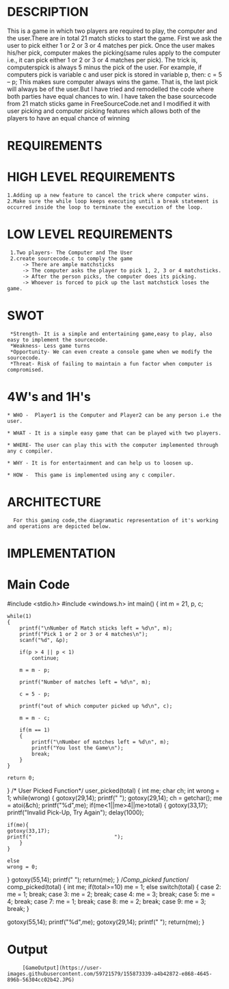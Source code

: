 # DESCRIPTION
   This is a game in which two players are required to play, the computer and the user.There are in total 21 match sticks to start the game. First we ask the user to pick either 1 or 2 or 3 or 4 matches per pick. Once the user makes his/her pick, computer makes the picking(same rules apply to the computer i.e., it can pick either 1 or 2 or 3 or 4 matches per pick). The trick is, computerspick is always 5 minus the pick of the user. For example, if computers pick is variable c and user pick is stored in variable p,
then: c = 5 – p;
   This makes sure computer always wins the game. That is, the last pick will always be of the user.But I have tried and remodelled the code where both parties have equal chances to win.
   I have taken the base sourcecode from 21 match sticks game in FreeSourceCode.net and I modified it with user picking and computer picking features which allows both of the players to have an equal chance of winning
# REQUIREMENTS
# HIGH LEVEL REQUIREMENTS
    1.Adding up a new feature to cancel the trick where computer wins.
    2.Make sure the while loop keeps executing until a break statement is occurred inside the loop to terminate the execution of the loop.
# LOW LEVEL REQUIREMENTS
     1.Two players- The Computer and The User
     2.create sourcecode.c to comply the game
         -> There are ample matchsticks
         -> The computer asks the player to pick 1, 2, 3 or 4 matchsticks.
         -> After the person picks, the computer does its picking.
         -> Whoever is forced to pick up the last matchstick loses the game.

# SWOT
     *Strength- It is a simple and entertaining game,easy to play, also easy to implement the sourcecode.
     *Weakness- Less game turns
     *Opportunity- We can even create a console game when we modify the sourcecode.
     *Threat- Risk of failing to maintain a fun factor when computer is compromised.
     
# 4W's and 1H's
    * WHO -  Player1 is the Computer and Player2 can be any person i.e the user.
     
    * WHAT - It is a simple easy game that can be played with two players.
     
    * WHERE- The user can play this with the computer implemented through any c compiler.
     
    * WHY - It is for entertainment and can help us to loosen up.
     
    * HOW -  This game is implemented using any c compiler.

# ARCHITECTURE
      For this gaming code,the diagramatic representation of it's working and operations are depicted below.
      
# IMPLEMENTATION


# Main Code
    
#include <stdio.h>
#include <windows.h>
int main()
{
    int m = 21, p, c;  
  
    while(1)  
    {  
        printf("\nNumber of Match sticks left = %d\n", m);  
        printf("Pick 1 or 2 or 3 or 4 matches\n");  
        scanf("%d", &p);  
  
        if(p > 4 || p < 1)  
            continue;  
  
        m = m - p;  
  
        printf("Number of matches left = %d\n", m);  
  
        c = 5 - p;  
  
        printf("out of which computer picked up %d\n", c);  
  
        m = m - c;  
  
        if(m == 1)  
        {  
            printf("\nNumber of matches left = %d\n", m);  
            printf("You lost the Game\n");  
            break;  
        }  
    }  
  
    return 0;  
}
/* User Picked Function*/
user_picked(total)
{
int me;
char ch;
int wrong = 1;
while(wrong)
{
	gotoxy(29,14);
	printf("   ");
	gotoxy(29,14);
	ch = getchar();
	me = atoi(&ch);
	printf("%d",me);
	if(me<1||me>4||me>total)
	{
	gotoxy(33,17);
	printf("Invalid Pick-Up, Try Again");
	delay(1000);

	if(me){
	gotoxy(33,17);
	printf("                           ");
        }
	}

	else
	wrong = 0;

}
gotoxy(55,14);
printf(" ");
return(me);
}
/*Comp_picked function*/
comp_picked(total)
{
int me;
if(total>=10)
me = 1;
else
switch(total)
{
case 2:
me = 1;
break;
case 3:
me = 2;
break;
case 4:
me = 3;
break;
case 5:
me = 4;
break;
case 7:
me = 1;
break;
case 8:
me = 2;
break;
case 9:
me = 3;
break;
}

gotoxy(55,14);
printf("%d",me);
gotoxy(29,14);
printf(" ");
return(me);
}



# Output

         [GameOutput](https://user-images.githubusercontent.com/59721579/155873339-a4b42872-e868-4645-896b-56304cc02b42.JPG)



